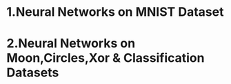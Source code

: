 # 1.Neural Networks on MNIST Dataset
# 2.Neural Networks on Moon,Circles,Xor & Classification Datasets 
